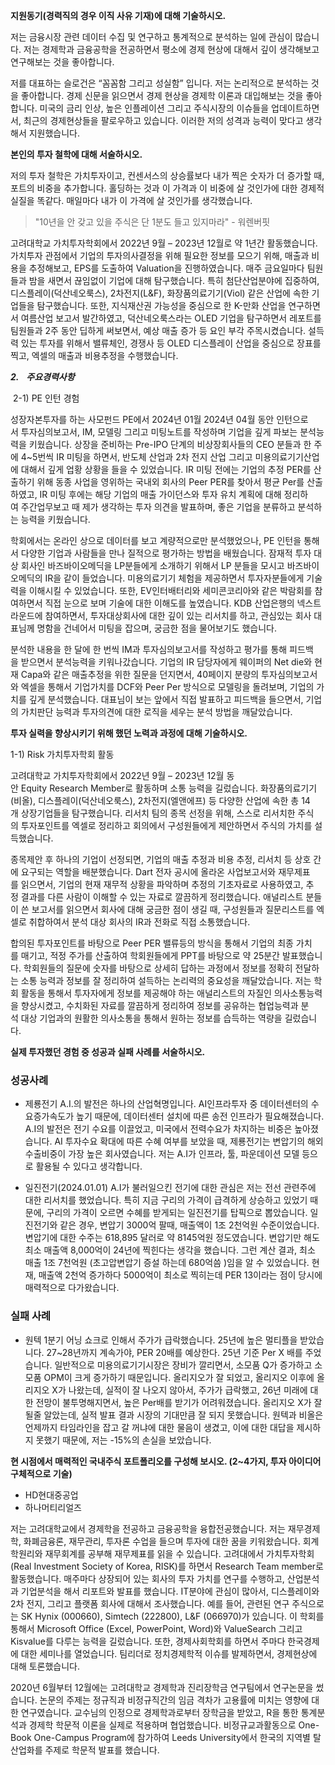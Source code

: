 **지원동기(경력직의 경우 이직 사유 기재)에 대해 기술하시오.**

저는 금융시장 관련 데이터 수집 및 연구하고 통계적으로 분석하는 일에 관심이 많습니다. 저는 경제학과 금융공학을 전공하면서 평소에 경제 현상에 대해서 깊이 생각해보고 연구해보는 것을 좋아합니다.

저를 대표하는 슬로건은 “꼼꼼함 그리고 성실함” 입니다. 저는 논리적으로 분석하는 것을 좋아합니다. 경제 신문을 읽으면서 경제 현상을 경제학 이론과 대입해보는 것을 좋아합니다. 미국의 금리 인상, 높은 인플레이션 그리고 주식시장의 이슈들을 업데이트하면서, 최근의 경제현상들을 팔로우하고 있습니다. 이러한 저의 성격과 능력이 맞다고 생각해서 지원했습니다.


**본인의 투자 철학에 대해 서술하시오.**


저의 투자 철학은 가치투자이고, 컨센서스의 상승률보다 내가 찍은 숫자가 더 증가할 때, 포트의 비중을 추가합니다. 홀딩하는 것과 이 가격과 이 비중에 살 것인가에 대한 경제적 실질을 똑같다. 매일마다 내가 이 가격에 살 것인가를 생각했습니다.

>"10년을 안 갖고 있을 주식은 단 1분도 들고 있지마라" - 워렌버핏

고려대학교 가치투자학회에서 2022년 9월 – 2023년 12월로 약 1년간 활동했습니다. 가치투자 관점에서 기업의 투자의사결정을 위해 필요한 정보를 모으기 위해, 매출과 비용을 추정해보고, EPS를 도출하여 Valuation을 진행하였습니다. 매주 금요일마다 팀원들과 밤을 새면서 끊임없이 기업에 대해 탐구했습니다. 특히 첨단산업분야에 집중하여, 디스플레이(덕산네오룩스), 2차전지(L&F), 화장품의료기기(Viol) 같은 산업에 속한 기업들을 탐구했습니다. 또한, 지식재산권 가능성을 중심으로 한 K-만화 산업을 연구하면서 여름산업 보고서 발간하였고, 덕산네오룩스라는 OLED 기업을 탐구하면서 레포트를 팀원들과 2주 동안 딥하게 써보면서, 예상 매출 증가 등 요인 부각 주목시켰습니다. 설득력 있는 투자를 위해서 밸류체인, 경쟁사 등 OLED 디스플레이 산업을 중심으로 장표를 찍고, 엑셀의 매출과 비용추정을 수행했습니다.




**_2._**   **_주요경력사항_**

 2-1) PE 인턴 경험

성장자본투자를 하는 사모펀드 PE에서 2024년 01월 2024년 04월 동안 인턴으로서 투자심의보고서, IM, 모델링 그리고 미팅노트를 작성하며 기업을 깊게 파보는 분석능력을 키웠습니다. 상장을 준비하는 Pre-IPO 단계의 비상장회사들의 CEO 분들과 한 주에 4~5번씩 IR 미팅을 하면서, 반도체 산업과 2차 전지 산업 그리고 미용의료기기산업에 대해서 깊게 업황 상황을 들을 수 있었습니다. IR 미팅 전에는 기업의 추정 PER를 산출하기 위해 동종 사업을 영위하는 국내외 회사의 Peer PER를 찾아서 평균 Per를 산출하였고, IR 미팅 후에는 해당 기업의 매출 가이던스와 투자 유치 계획에 대해 정리하여 주간업무보고 때 제가 생각하는 투자 의견을 발표하며, 좋은 기업을 분류하고 분석하는 능력을 키웠습니다.  
  
학회에서는 온라인 상으로 데이터를 보고 계량적으로만 분석했었으나, PE 인턴을 통해서 다양한 기업과 사람들을 만나 질적으로 평가하는 방법을 배웠습니다. 잠재적 투자 대상 회사인 바즈바이오메딕을 LP분들에게 소개하기 위해서 LP 분들을 모시고 바즈바이오메딕의 IR을 같이 들었습니다. 미용의료기기 체험을 제공하면서 투자자분들에게 기술력을 이해시킬 수 있었습니다. 또한, EV인터배터리와 세미콘코리아와 같은 박람회를 참여하면서 직접 눈으로 보며 기술에 대한 이해도를 높였습니다. KDB 산업은행의 넥스트라운드에 참여하면서, 투자대상회사에 대한 깊이 있는 리서치를 하고, 관심있는 회사 대표님께 명함을 건네어서 미팅을 잡으며, 궁금한 점을 물어보기도 했습니다.  
  
분석한 내용을 한 달에 한 번씩 IM과 투자심의보고서를 작성하고 평가를 통해 피드백을 받으면서 분석능력을 키워나갔습니다. 기업의 IR 담당자에게 웨이퍼의 Net die와 현재 Capa와 같은 매출추정을 위한 질문을 던지면서, 40페이지 분량의 투자심의보고서와 엑셀을 통해서 기업가치를 DCF와 Peer Per 방식으로 모델링을 돌려보며, 기업의 가치를 깊게 분석했습니다. 대표님이 보는 앞에서 직접 발표하고 피드백을 들으면서, 기업의 가치판단 능력과 투자의견에 대한 로직을 세우는 분석 방법을 깨달았습니다.



**투자 실력을 향상시키기 위해 했던 노력과 과정에 대해 기술하시오.**

1-1) Risk 가치투자학회 활동

고려대학교 가치투자학회에서 2022년 9월 – 2023년 12월 동안 Equity Research Member로 활동하며 소통 능력을 길렀습니다. 화장품의료기기(비올), 디스플레이(덕산네오룩스), 2차전지(엘앤에프) 등 다양한 산업에 속한 총 14개 상장기업들을 탐구했습니다. 리서치 팀의 종목 선정을 위해, 스스로 리서치한 주식의 투자포인트를 엑셀로 정리하고 회의에서 구성원들에게 제안하면서 주식의 가치를 설득했습니다.  
  
종목제안 후 하나의 기업이 선정되면, 기업의 매출 추정과 비용 추정, 리서치 등 상호 간에 요구되는 역할을 배분했습니다. Dart 전자 공시에 올라온 사업보고서와 재무제표를 읽으면서, 기업의 현재 재무적 상황을 파악하며 추정의 기초자료로 사용하였고, 추정 결과를 다른 사람이 이해할 수 있는 자료로 깔끔하게 정리했습니다. 애널리스트 분들이 쓴 보고서를 읽으면서 회사에 대해 궁금한 점이 생길 때, 구성원들과 질문리스트를 엑셀로 취합하여서 분석 대상 회사의 IR과 전화로 직접 소통했습니다.  
  
합의된 투자포인트를 바탕으로 Peer PER 밸류등의 방식을 통해서 기업의 최종 가치를 매기고, 적정 주가를 산출하여 학회원들에게 PPT를 바탕으로 약 25분간 발표했습니다. 학회원들의 질문에 숫자를 바탕으로 상세히 답하는 과정에서 정보를 정확히 전달하는 소통 능력과 정보를 잘 정리하여 설득하는 논리력의 중요성을 깨달았습니다. 저는 학회 활동을 통해서 투자자에게 정보를 제공해야 하는 애널리스트의 자질인 의사소통능력을 향상시켰고, 수치화된 자료를 깔끔하게 정리하여 정보를 공유하는 협업능력과 분석 대상 기업과의 원활한 의사소통을 통해서 원하는 정보를 습득하는 역량을 길렀습니다.




**실제 투자했던 경험 중 성공과 실패 사례를 서술하시오.**

### 성공사례

- 제룡전기
A.I.의 발전은 하나의 산업혁명입니다. AI인프라투자 중 데이터센터의 수요증가속도가 높기 때문에, 데이터센터 설치에 따른 송전 인프라가 필요해졌습니다. A.I의 발전은 전기 수요를 이끌었고, 미국에서 전력수요가 차지하는 비중은 높아졌습니다. AI 투자수요 확대에 따른 수혜 여부를 보았을 때, 제룡전기는 변압기의 해외수출비중이 가장 높은 회사였습니다. 저는 A.I가 인프라, 툴, 파운데이션 모델 등으로 활용될 수 있다고 생각합니다.


- 일진전기(2024.01.01)
A.I가 불러일으킨 전기에 대한 관심은 저는 전선 관련주에 대한 리서치를 했었습니다. 특히 지금 구리의 가격이 급격하게 상승하고 있었기 때문에, 구리의 가격이 오르면 수혜를 받게되는 일진전기를 탑픽으로 뽑았습니다. 일진전기와 같은 경우, 변압기 3000억 팔때, 매출액이 1조 2천억원 수준이었습니다.변압기에 대한 수주는 618,895 달러로 약 8145억원 정도였습니다. 변압기만 해도 최소 매출액 8,000억이 24년에 찍힌다는 생각을 했습니다. 그런 계산 결과, 최소 매출 1조 7천억원 (초고압변압기 증설 하는데 680억씀 )임을 알 수 있었습니다. 현재, 매출액 2천억 증가하다 5000억이 최소로 찍히는데 PER 13이라는 점이 당시에 매력적으로 다가왔습니다.


### 실패 사례

- 원텍
1분기 어닝 쇼크로 인해서 주가가 급락했습니다. 25년에 높은 멀티플을 받았습니다. 27~28년까지 계속가야, PER 20배를 예상한다. 25년 기준 Per X 배를 주었습니다. 일반적으로 미용의료기기시장은 장비가 깔리면서, 소모품 Q가 증가하고 소모품 OPM이 크게 증가하기 때문입니다. 올리지오가 잘 되었고, 올리지오 이후에 올리지오 X가 나왔는데, 실적이 잘 나오지 않아서, 주가가 급락했고, 26년 미래에 대한 전망이 불투명해지면서, 높은 Per배를 받기가 어려워졌습니다. 올리지오 X가 잘 될줄 알았는데, 실적 발표 결과 시장의 기대만큼 잘 되지 못했습니다. 원텍과 비올은 언제까지 타임라인을 잡고 갈 꺼냐에 대한 물음이 생겼고, 이에 대한 대답을 제시하지 못했기 때문에, 저는 -15%의 손실을 보았습니다.



**현 시점에서 매력적인 국내주식 포트폴리오를 구성해 보시오. (2~4가지, 투자 아이디어 구체적으로 기술)**
- HD현대중공업
- 하나머티리얼즈







저는 고려대학교에서 경제학을 전공하고 금융공학을 융합전공했습니다. 저는 재무경제학, 화폐금융론, 재무관리, 투자론 수업을 들으며 투자에 대한 꿈을 키워왔습니다. 회계학원리와 재무회계를 공부해 재무제표를 읽을 수 있습니다. 고려대에서 가치투자학회(Real Investment Society of Korea, RISK)를 하면서 Research Team member로 활동했습니다. 매주마다 상장되어 있는 회사의 투자 가치를 연구를 수행하고, 산업분석과 기업분석을 해서 리포트와 발표를 했습니다. IT분야에 관심이 많아서, 디스플레이와 2차 전지, 그리고 플랫폼 회사에 대해서 조사했습니다. 예를 들어, 관련된 연구 주식으로는 SK Hynix (000660), Simtech (222800), L&F (066970)가 있습니다. 이 학회를 통해서 Microsoft Office (Excel, PowerPoint, Word)와 ValueSearch 그리고 Kisvalue를 다루는 능력을 길렀습니다. 또한, 경제사회학회를 하면서 주마다 한국경제에 대한 세미나를 열었습니다. 팀리더로 정치경제학적 이슈를 발제하면서, 경제현상에 대해 토론했습니다.

2020년 6월부터 12월에는 고려대학교 경제학과 진리장학금 연구팀에서 연구논문을 썼습니다. 논문의 주제는 정규직과 비정규직간의 임금 격차가 고용률에 미치는 영향에 대한 연구였습니다. 교수님의 인정으로 경제학과로부터 장학금을 받았고, R을 통한 통계분석과 경제학 학문적 이론을 실제로 적용하며 협업했습니다. 비정규교과활동으로 One-Book One-Campus Program에 참가하여 Leeds University에서 한국의 지역별 탈산업화를 주제로 학문적 발표를 했습니다.

